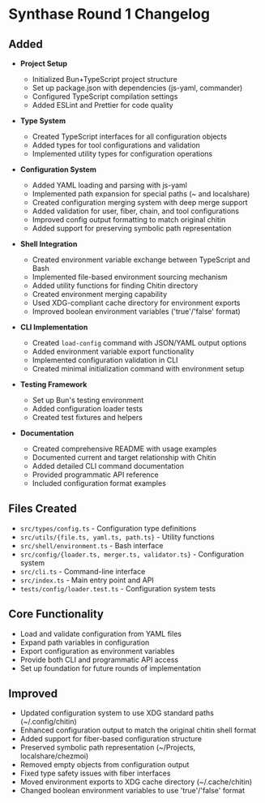 # Synthase Round 1 Changelog

## Added
- **Project Setup**
  - Initialized Bun+TypeScript project structure
  - Set up package.json with dependencies (js-yaml, commander)
  - Configured TypeScript compilation settings
  - Added ESLint and Prettier for code quality

- **Type System**
  - Created TypeScript interfaces for all configuration objects
  - Added types for tool configurations and validation
  - Implemented utility types for configuration operations

- **Configuration System**
  - Added YAML loading and parsing with js-yaml
  - Implemented path expansion for special paths (~ and localshare)
  - Created configuration merging system with deep merge support
  - Added validation for user, fiber, chain, and tool configurations
  - Improved config output formatting to match original chitin
  - Added support for preserving symbolic path representation

- **Shell Integration**
  - Created environment variable exchange between TypeScript and Bash
  - Implemented file-based environment sourcing mechanism
  - Added utility functions for finding Chitin directory
  - Created environment merging capability
  - Used XDG-compliant cache directory for environment exports
  - Improved boolean environment variables ('true'/'false' format)

- **CLI Implementation**
  - Created `load-config` command with JSON/YAML output options
  - Added environment variable export functionality
  - Implemented configuration validation in CLI
  - Created minimal initialization command with environment setup

- **Testing Framework**
  - Set up Bun's testing environment
  - Added configuration loader tests
  - Created test fixtures and helpers

- **Documentation**
  - Created comprehensive README with usage examples
  - Documented current and target relationship with Chitin
  - Added detailed CLI command documentation
  - Provided programmatic API reference
  - Included configuration format examples

## Files Created
- `src/types/config.ts` - Configuration type definitions
- `src/utils/{file.ts, yaml.ts, path.ts}` - Utility functions
- `src/shell/environment.ts` - Bash interface
- `src/config/{loader.ts, merger.ts, validator.ts}` - Configuration system
- `src/cli.ts` - Command-line interface
- `src/index.ts` - Main entry point and API
- `tests/config/loader.test.ts` - Configuration system tests

## Core Functionality
- Load and validate configuration from YAML files
- Expand path variables in configuration
- Export configuration as environment variables
- Provide both CLI and programmatic API access
- Set up foundation for future rounds of implementation

## Improved
- Updated configuration system to use XDG standard paths (~/.config/chitin)
- Enhanced configuration output to match the original chitin shell format
- Added support for fiber-based configuration structure
- Preserved symbolic path representation (~/Projects, localshare/chezmoi)
- Removed empty objects from configuration output
- Fixed type safety issues with fiber interfaces
- Moved environment exports to XDG cache directory (~/.cache/chitin)
- Changed boolean environment variables to use 'true'/'false' format
